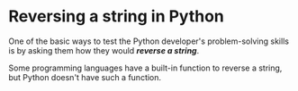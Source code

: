 # **Reversing a string in Python**

One of the basic ways to test the Python developer's problem-solving skills is by asking them how they would ***reverse a string***. 

Some programming languages have a built-in function to reverse a string, but Python doesn't have such a function.